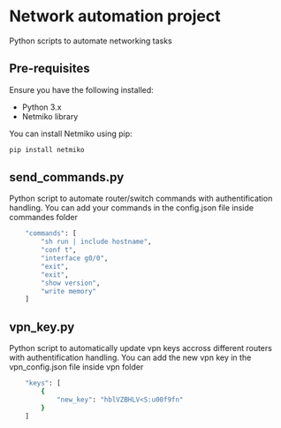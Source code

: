 # Network automation project
Python scripts to automate networking tasks

## Pre-requisites
Ensure you have the following installed:

- Python 3.x
- Netmiko library

You can install Netmiko using pip:

```bash
pip install netmiko
```

## send_commands.py
Python script to automate router/switch commands with authentification handling.
You can add your commands in the config.json file inside commandes folder

```bash
    "commands": [
        "sh run | include hostname",
        "conf t",
        "interface g0/0",
        "exit",
        "exit",
        "show version",
        "write memory"
    ]
```

## vpn_key.py
Python script to automatically update vpn keys accross different routers with authentification handling.
You can add the new vpn key in the vpn_config.json file inside vpn folder

```bash
    "keys": [
        {
            "new_key": "hblVZBHLV<S:u00f9fn"
        }
    ]
```
